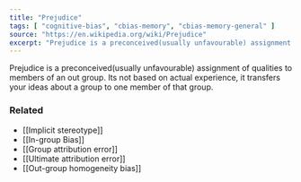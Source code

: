 ```yaml
---
title: "Prejudice"
tags: [ "cognitive-bias", "cbias-memory", "cbias-memory-general" ]
source: "https://en.wikipedia.org/wiki/Prejudice"
excerpt: "Prejudice is a preconceived(usually unfavourable) assignment of qualities to members of an out group."
---
```


Prejudice is a preconceived(usually unfavourable) assignment of qualities to members of an out group. Its not based on actual experience, it transfers your ideas about a group to one member of that group.

### Related

- [[Implicit stereotype]]
- [[In-group Bias]]
- [[Group attribution error]]
- [[Ultimate attribution error]]
- [[Out-group homogeneity bias]]
